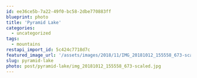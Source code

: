 ```yaml
---
id: ee36ce5b-7a22-49f0-bc58-2dbe770883ff
blueprint: photo
title: 'Pyramid Lake'
categories:
  - uncategorized
tags:
  - mountains
restapi_import_id: 5c424c7718d7c
featured_image_url: '/assets/images/2018/11/IMG_20181012_155558_673-scaled.jpg'
slug: pyramid-lake
photo: post/pyramid-lake/img_20181012_155558_673-scaled.jpg
---
```

<p><!-- wp:image {"id":33} --></p>
<figure class="wp-block-image"><img src="/assets/images/2018/11/IMG_20181012_155558_673.jpg?w=819" alt="" class="wp-image-33" /></figure>
<p><!-- /wp:image --></p>
